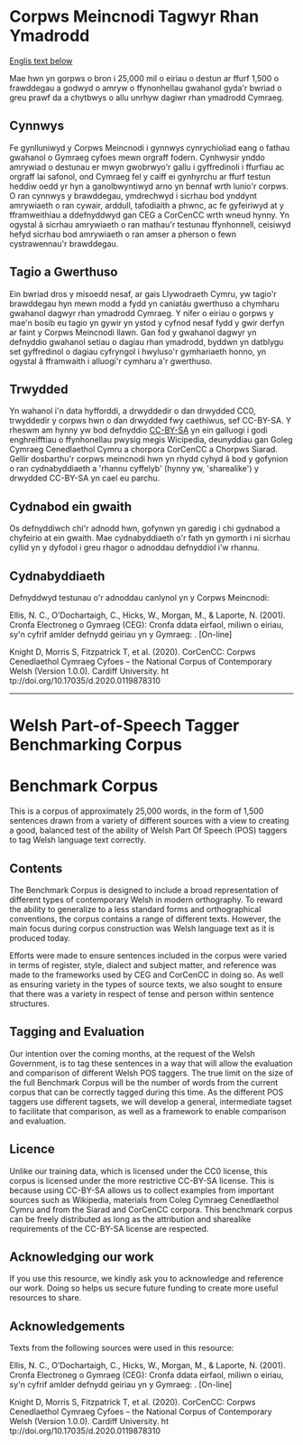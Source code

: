 # Corpws Meincnodi Tagwyr Rhan Ymadrodd

[Englis text below](#Welsh-Part-of-Speech-Tagger-BenchmarkingCorpus)

Mae hwn yn gorpws o bron i 25,000 mil o eiriau o destun ar ffurf 1,500 o frawddegau a godwyd o amryw o ffynonhellau gwahanol gyda'r bwriad o greu prawf da a chytbwys o allu unrhyw dagiwr rhan ymadrodd Cymraeg.

## Cynnwys
Fe gynlluniwyd y Corpws Meincnodi i gynnwys cynrychioliad eang o fathau gwahanol o Gymraeg cyfoes mewn orgraff fodern. Cynhwysir ynddo amrywiad o destunau er mwyn gwobrwyo'r gallu i gyffredinoli i ffurfiau ac orgraff lai safonol, ond Cymraeg fel y caiff ei gynhyrchu ar ffurf testun heddiw oedd yr hyn a ganolbwyntiwyd arno yn bennaf wrth lunio'r corpws. O ran cynnwys y brawddegau, ymdrechwyd i sicrhau bod ynddynt amrywiaeth o ran cywair, arddull, tafodiaith a phwnc, ac fe gyfeiriwyd at y fframweithiau a ddefnyddwyd gan CEG a CorCenCC wrth wneud hynny. Yn ogystal â sicrhau amrywiaeth o ran mathau'r testunau ffynhonnell, ceisiwyd hefyd sicrhau bod amrywiaeth o ran amser a pherson o fewn cystrawennau'r brawddegau.

## Tagio a Gwerthuso
Ein bwriad dros y misoedd nesaf, ar gais Llywodraeth Cymru, yw tagio'r brawddegau hyn mewn modd a fydd yn caniatáu gwerthuso a chymharu gwahanol dagwyr rhan ymadrodd Cymraeg. Y nifer o eiriau o gorpws y mae'n bosib eu tagio yn gywir yn ystod y cyfnod nesaf fydd y gwir derfyn ar faint y Corpws Meincnodi llawn. Gan fod y gwahanol dagwyr yn defnyddio gwahanol setiau o dagiau rhan ymadrodd, byddwn yn datblygu set gyffredinol o dagiau cyfryngol i hwyluso'r gymhariaeth honno, yn ogystal â fframwaith i alluogi'r cymharu a'r gwerthuso. 

## Trwydded
Yn wahanol i'n data hyfforddi, a drwyddedir o dan drwydded CC0, trwyddedir y corpws hwn o dan drwydded fwy caethiwus, sef CC-BY-SA. Y rheswm am hynny yw bod defnyddio [CC-BY-SA](https://creativecommons.org/licenses/by-sa/2.0/) yn ein galluogi i godi enghreifftiau o ffynhonellau pwysig megis Wicipedia, deunyddiau gan Goleg Cymraeg Cenedlaethol Cymru a chorpora CorCenCC a Chorpws Siarad. Gellir dosbarthu'r corpws meincnodi hwn yn rhydd cyhyd â bod y gofynion o ran cydnabyddiaeth a 'rhannu cyffelyb' (hynny yw, 'sharealike') y drwydded CC-BY-SA yn cael eu parchu. 

## Cydnabod ein gwaith
Os defnyddiwch chi'r adnodd hwn, gofynwn yn garedig i chi gydnabod a chyfeirio at ein gwaith. Mae cydnabyddiaeth o'r fath yn gymorth i ni sicrhau cyllid yn y dyfodol i greu rhagor o adnoddau defnyddiol i'w rhannu.

## Cydnabyddiaeth
Defnyddwyd testunau o'r adnoddau canlynol yn y Corpws Meincnodi:

Ellis, N. C., O'Dochartaigh, C., Hicks, W., Morgan, M., & Laporte, N. (2001). Cronfa Electroneg o Gymraeg (CEG): Cronfa ddata eirfaol, miliwn o eiriau, sy'n cyfrif amlder defnydd geiriau yn y Gymraeg: . \[On-line\]

Knight D, Morris S, Fitzpatrick T, et al. (2020). CorCenCC: Corpws Cenedlaethol Cymraeg Cyfoes – the National Corpus of Contemporary Welsh (Version 1.0.0). Cardiff University. ht tp://doi.org/10.17035/d.2020.0119878310

----

# Welsh Part-of-Speech Tagger Benchmarking Corpus

# Benchmark Corpus

This is a corpus of approximately 25,000 words, in the form of 1,500 sentences drawn from a variety of different sources with a view to creating a good, balanced test of the ability of Welsh Part Of Speech (POS) taggers to tag Welsh language text correctly.

## Contents

The Benchmark Corpus is designed to include a broad representation of different types of contemporary Welsh in modern orthography. To reward the ability to generalize to a less standard forms and orthographical conventions, the corpus contains a range of different texts. However, the main focus during corpus construction was Welsh language text as it is produced today.

Efforts were made to ensure sentences included in the corpus were varied in terms of register, style, dialect and subject matter, and reference was made to the frameworks used by CEG and CorCenCC in doing so. As well as ensuring variety in the types of source texts, we also sought to ensure that there was a variety in respect of tense and person within sentence structures.

## Tagging and Evaluation

Our intention over the coming months, at the request of the Welsh Government, is to tag these sentences in a way that will allow the evaluation and comparison of different Welsh POS taggers. The true limit on the size of the full Benchmark Corpus will be the number of words from the current corpus that can be correctly tagged during this time. As the different POS taggers use different tagsets, we will develop a general, intermediate tagset to facilitate that comparison, as well as a framework to enable comparison and evaluation.

## Licence

Unlike our training data, which is licensed under the CC0 license, this corpus is licensed under the more restrictive CC-BY-SA license. This is because using CC-BY-SA allows us to collect examples from important sources such as Wikipedia, materials from Coleg Cymraeg Cenedlaethol Cymru and from the Siarad and CorCenCC corpora. This benchmark corpus can be freely distributed as long as the attribution and sharealike requirements of the CC-BY-SA license are respected.

## Acknowledging our work

If you use this resource, we kindly ask you to acknowledge and reference our work. Doing so helps us secure future funding to create more useful resources to share.

## Acknowledgements
Texts from the following sources were used in this resource:

Ellis, N. C., O'Dochartaigh, C., Hicks, W., Morgan, M., & Laporte, N. (2001). Cronfa Electroneg o Gymraeg (CEG): Cronfa ddata eirfaol, miliwn o eiriau, sy'n cyfrif amlder defnydd geiriau yn y Gymraeg: . \[On-line\]

Knight D, Morris S, Fitzpatrick T, et al. (2020). CorCenCC: Corpws Cenedlaethol Cymraeg Cyfoes – the National Corpus of Contemporary Welsh (Version 1.0.0). Cardiff University. ht tp://doi.org/10.17035/d.2020.0119878310
